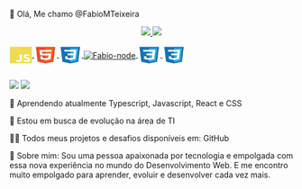  👋 Olá, Me chamo @FabioMTeixeira
 
 <div align="center">
  <a href="https://github.com/fabiomteixeira">
  <img height="180em" src="https://github-readme-stats.vercel.app/api?username=FabioMTeixeira&show_icons=true&theme=dracula&include_all_commits=true&count_private=true"/>
  <img height="180em" src="https://github-readme-stats.vercel.app/api/top-langs/?username=FabioMTeixeira&layout=compact&langs_count=7&theme=dracula"/>
</div>
<div style="display: inline_block"><br>
  <img align="center" alt="Fabio-Js" height="30" width="40" src="https://raw.githubusercontent.com/devicons/devicon/master/icons/javascript/javascript-plain.svg">
  <img align="center" alt="Fabio-html" height="30" width="40" src="https://raw.githubusercontent.com/devicons/devicon/master/icons/html5/html5-original.svg">
  <img align="center" alt="Fabio-CSS" height="30" width="40" src="https://raw.githubusercontent.com/devicons/devicon/master/icons/css3/css3-original.svg">
  <img align="center" alt="Fabio-node" height="30" width="40" src="https://www.vectorlogo.zone/util/preview.html?image=/logos/nodejs/nodejs-icon.svg">
  <img align="center" alt="Fabio-CSS" height="30" width="40" src="https://raw.githubusercontent.com/devicons/devicon/master/icons/css3/css3-original.svg">
  <img align="center" alt="Fabio-CSS" height="30" width="40" src="https://raw.githubusercontent.com/devicons/devicon/master/icons/css3/css3-original.svg">
</div>

   ##

<div>
<a href = "mailto:fabio.matosteixeira@gmail.com"><img src="https://img.shields.io/badge/-Gmail-%23333?style=for-the-badge&logo=gmail&logoColor=white" target="_blank"></a>
  <a href="https://www.linkedin.com/in/fabio-matos-teixeira/" target="_blank"><img src="https://img.shields.io/badge/-LinkedIn-%230077B5?style=for-the-badge&logo=linkedin&logoColor=white" target="_blank"></a>
</div>
 
 🌱 Aprendendo atualmente Typescript, Javascript, React e CSS
 
 🔎 Estou em busca de evolução na área de TI

👨‍💻 Todos meus projetos e desafios disponíveis em: GitHub

💬   Sobre mim: Sou uma pessoa apaixonada por tecnologia e empolgada com essa nova experiência no mundo do Desenvolvimento Web. E me encontro muito empolgado para aprender, evoluir e desenvolver cada vez mais.
